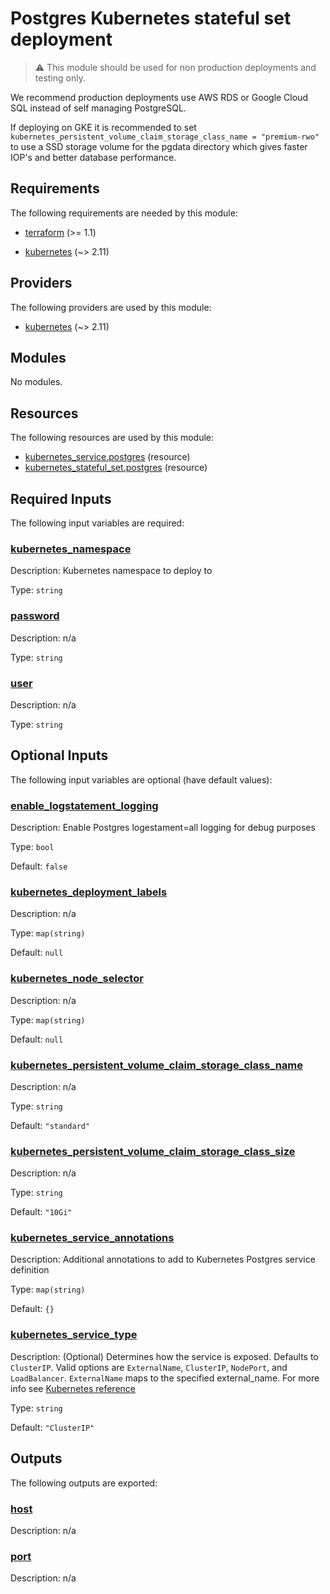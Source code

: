 <!-- BEGIN_TF_DOCS -->
# Postgres Kubernetes stateful set deployment

> :warning: This module should be used for non production deployments and testing only.

We recommend production deployments use AWS RDS or Google Cloud SQL instead of self managing PostgreSQL.

If deploying on GKE it is recommended to set `kubernetes_persistent_volume_claim_storage_class_name = "premium-rwo"` to use a SSD storage volume for the pgdata directory which gives faster IOP's and better database performance.

## Requirements

The following requirements are needed by this module:

- <a name="requirement_terraform"></a> [terraform](#requirement\_terraform) (>= 1.1)

- <a name="requirement_kubernetes"></a> [kubernetes](#requirement\_kubernetes) (~> 2.11)

## Providers

The following providers are used by this module:

- <a name="provider_kubernetes"></a> [kubernetes](#provider\_kubernetes) (~> 2.11)

## Modules

No modules.

## Resources

The following resources are used by this module:

- [kubernetes_service.postgres](https://registry.terraform.io/providers/hashicorp/kubernetes/latest/docs/resources/service) (resource)
- [kubernetes_stateful_set.postgres](https://registry.terraform.io/providers/hashicorp/kubernetes/latest/docs/resources/stateful_set) (resource)

## Required Inputs

The following input variables are required:

### <a name="input_kubernetes_namespace"></a> [kubernetes\_namespace](#input\_kubernetes\_namespace)

Description: Kubernetes namespace to deploy to

Type: `string`

### <a name="input_password"></a> [password](#input\_password)

Description: n/a

Type: `string`

### <a name="input_user"></a> [user](#input\_user)

Description: n/a

Type: `string`

## Optional Inputs

The following input variables are optional (have default values):

### <a name="input_enable_logstatement_logging"></a> [enable\_logstatement\_logging](#input\_enable\_logstatement\_logging)

Description: Enable Postgres logestament=all logging for debug purposes

Type: `bool`

Default: `false`

### <a name="input_kubernetes_deployment_labels"></a> [kubernetes\_deployment\_labels](#input\_kubernetes\_deployment\_labels)

Description: n/a

Type: `map(string)`

Default: `null`

### <a name="input_kubernetes_node_selector"></a> [kubernetes\_node\_selector](#input\_kubernetes\_node\_selector)

Description: n/a

Type: `map(string)`

Default: `null`

### <a name="input_kubernetes_persistent_volume_claim_storage_class_name"></a> [kubernetes\_persistent\_volume\_claim\_storage\_class\_name](#input\_kubernetes\_persistent\_volume\_claim\_storage\_class\_name)

Description: n/a

Type: `string`

Default: `"standard"`

### <a name="input_kubernetes_persistent_volume_claim_storage_class_size"></a> [kubernetes\_persistent\_volume\_claim\_storage\_class\_size](#input\_kubernetes\_persistent\_volume\_claim\_storage\_class\_size)

Description: n/a

Type: `string`

Default: `"10Gi"`

### <a name="input_kubernetes_service_annotations"></a> [kubernetes\_service\_annotations](#input\_kubernetes\_service\_annotations)

Description: Additional annotations to add to Kubernetes Postgres service definition

Type: `map(string)`

Default: `{}`

### <a name="input_kubernetes_service_type"></a> [kubernetes\_service\_type](#input\_kubernetes\_service\_type)

Description: (Optional) Determines how the service is exposed. Defaults to `ClusterIP`. Valid options are `ExternalName`, `ClusterIP`, `NodePort`, and `LoadBalancer`. `ExternalName` maps to the specified external\_name. For more info see [ Kubernetes reference](http://kubernetes.io/docs/user-guide/services#overview)

Type: `string`

Default: `"ClusterIP"`

## Outputs

The following outputs are exported:

### <a name="output_host"></a> [host](#output\_host)

Description: n/a

### <a name="output_port"></a> [port](#output\_port)

Description: n/a
<!-- END_TF_DOCS -->